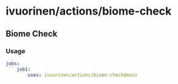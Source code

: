 # ivuorinen/actions/biome-check

## Biome Check

### Usage

```yaml
jobs:
    job1:
        uses: ivuorinen/actions/biome-check@main
```
